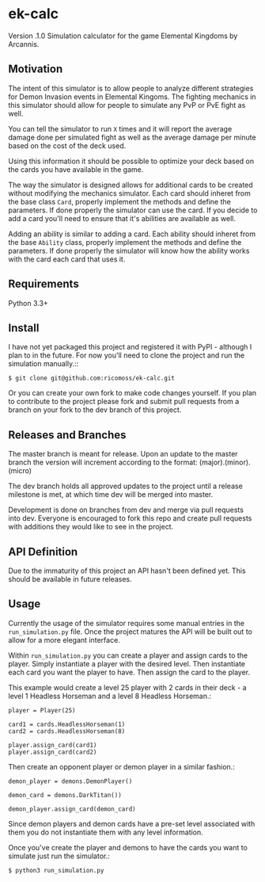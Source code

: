 ek-calc
====================

Version .1.0
Simulation calculator for the game Elemental Kingdoms by Arcannis.

Motivation
-----------------

The intent of this simulator is to allow people to analyze different strategies for Demon Invasion events in Elemental Kingoms.  The fighting mechanics in this simulator should allow for people to simulate any PvP or PvE fight as well.

You can tell the simulator to run ``X`` times and it will report the average damage done per simulated fight as well as the average damage per minute based on the cost of the deck used.

Using this information it should be possible to optimize your deck based on the cards you have available in the game.

The way the simulator is designed allows for additional cards to be created without modifying the mechanics simulator.  Each card should inheret from the base class ``Card``, properly implement the methods and define the parameters.  If done properly the simulator can use the card.  If you decide to add a card you'll need to ensure that it's abilities are available as well.

Adding an ability is similar to adding a card.  Each ability should inheret from the base ``Ability`` class, properly implement the methods and define the parameters.  If done properly the simulator will know how the ability works with the card each card that uses it.


Requirements
-----------------

Python 3.3+

Install
-----------------

I have not yet packaged this project and registered it with PyPI - although I plan to in the future.  For now you'll need to clone the project and run the simulation manually.::

    $ git clone git@github.com:ricomoss/ek-calc.git
    
Or you can create your own fork to make code changes yourself.  If you plan to contribute to the project please fork and submit pull requests from a branch on your fork to the dev branch of this project.


Releases and Branches
-----------------

The master branch is meant for release.  Upon an update to the master branch the version will increment according to the format: (major).(minor).(micro)

The dev branch holds all approved updates to the project until a release milestone is met, at which time dev will be merged into master.

Development is done on branches from dev and merge via pull requests into dev. Everyone is encouraged to fork this repo and create pull requests with additions they would like to see in the project.


API Definition
-----------------

Due to the immaturity of this project an API hasn't been defined yet.  This should be available in future releases.

Usage
-----------------

Currently the usage of the simulator requires some manual entries in the ``run_simulation.py`` file.  Once the project matures the API will be built out to allow for a more elegant interface.

Within ``run_simulation.py`` you can create a player and assign cards to the player.  Simply instantiate a player with the desired level.  Then instantiate each card you want the player to have.  Then assign the card to the player.

This example would create a level 25 player with 2 cards in their deck - a level 1 Headless Horseman and a level 8 Headless Horseman.:

    player = Player(25)

    card1 = cards.HeadlessHorseman(1)
    card2 = cards.HeadlessHorseman(8)

    player.assign_card(card1)
    player.assign_card(card2)
    
Then create an opponent player or demon player in a similar fashion.:

    demon_player = demons.DemonPlayer()
    
    demon_card = demons.DarkTitan())
    
    demon_player.assign_card(demon_card)
    
Since demon players and demon cards have a pre-set level associated with them you do not instantiate them with any level information.

Once you've create the player and demons to have the cards you want to simulate just run the simulator.:

    $ python3 run_simulation.py
    

